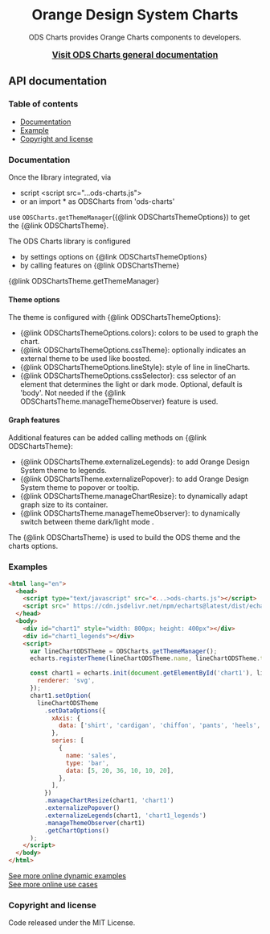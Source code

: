<h1 align="center">Orange Design System Charts</h1>

<p align="center">
  ODS Charts provides Orange Charts components to developers.
  <br>
  <br>
  <a href="../../"><strong style="font-size: larger;">Visit ODS Charts general documentation</strong></a>
</p>

## API documentation

### Table of contents

- [Documentation](#documentation)
- [Example](#example)
- [Copyright and license](#copyright-and-license)

### Documentation

Once the library integrated, via

- script &lt;script src="...ods-charts.js"&gt;
- or an import \* as ODSCharts from 'ods-charts'

use `ODSCharts.getThemeManager`({@link ODSChartsThemeOptions}) to get the {@link ODSChartsTheme}.

The ODS Charts library is configured

- by settings options on {@link ODSChartsThemeOptions}
- by calling features on {@link ODSChartsTheme}

{@link ODSChartsTheme.getThemeManager}

#### Theme options

The theme is configured with {@link ODSChartsThemeOptions}:

- {@link ODSChartsThemeOptions.colors}: colors to be used to graph the chart.
- {@link ODSChartsThemeOptions.cssTheme}: optionally indicates an external theme to be used like boosted.
- {@link ODSChartsThemeOptions.lineStyle}: style of line in lineCharts.
- {@link ODSChartsThemeOptions.cssSelector}: css selector of an element that determines the light or dark mode. Optional, default is 'body'. Not needed if the {@link ODSChartsTheme.manageThemeObserver} feature is used.

#### Graph features

Additional features can be added calling methods on {@link ODSChartsTheme}:

- {@link ODSChartsTheme.externalizeLegends}: to add Orange Design System theme to legends.
- {@link ODSChartsTheme.externalizePopover}: to add Orange Design System theme to popover or tooltip.
- {@link ODSChartsTheme.manageChartResize}: to dynamically adapt graph size to its container.
- {@link ODSChartsTheme.manageThemeObserver}: to dynamically switch between theme dark/light mode .

The {@link ODSChartsTheme} is used to build the ODS theme and the charts options.

### Examples

```html
<html lang="en">
  <head>
    <script type="text/javascript" src="<...>ods-charts.js"></script>
    <script src=" https://cdn.jsdelivr.net/npm/echarts@latest/dist/echarts.min.js "></script>
  </head>
  <body>
    <div id="chart1" style="width: 800px; height: 400px"></div>
    <div id="chart1_legends"></div>
    <script>
      var lineChartODSTheme = ODSCharts.getThemeManager();
      echarts.registerTheme(lineChartODSTheme.name, lineChartODSTheme.theme);

      const chart1 = echarts.init(document.getElementById('chart1'), lineChartODSTheme.name, {
        renderer: 'svg',
      });
      chart1.setOption(
        lineChartODSTheme
          .setDataOptions({
            xAxis: {
              data: ['shirt', 'cardigan', 'chiffon', 'pants', 'heels', 'socks'],
            },
            series: [
              {
                name: 'sales',
                type: 'bar',
                data: [5, 20, 36, 10, 10, 20],
              },
            ],
          })
          .manageChartResize(chart1, 'chart1')
          .externalizePopover()
          .externalizeLegends(chart1, 'chart1_legends')
          .manageThemeObserver(chart1)
          .getChartOptions()
      );
    </script>
  </body>
</html>
```

<a href="../../0.1.1/examples/">See more online dynamic examples</a>
<br>
<a href="../../0.1.1/use_cases/">See more online use cases</a>

### Copyright and license

Code released under the MIT License.

<script>
  if (document.location.href.endsWith('/api'))   {
    document.location.href = document.location.href + '/'
  }
</script>
